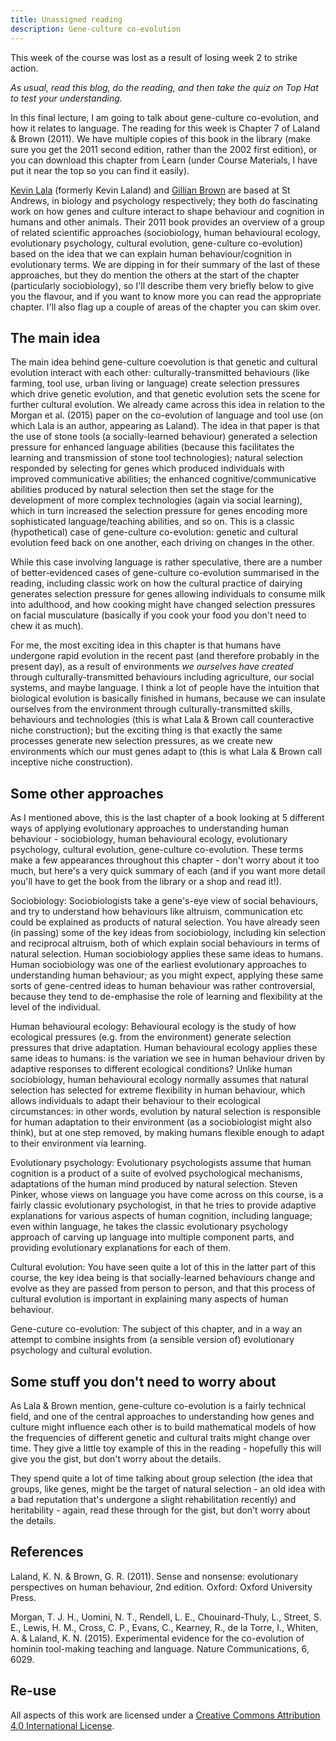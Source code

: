 ```yaml
---
title: Unassigned reading
description: Gene-culture co-evolution
---
```


This week of the course was lost as a result of losing week 2 to strike action.

*As usual, read this blog, do the reading, and then take the quiz on Top Hat to test your understanding.*

In this final lecture, I am going to talk about gene-culture co-evolution, and how it relates to language. The reading for this week is Chapter 7 of Laland & Brown (2011). We have multiple copies of this book in the library (make sure you get the 2011 second edition, rather than the 2002 first edition), or you can download this chapter from Learn (under Course Materials, I have put it near the top so you can find it easily). 

[Kevin Lala](https://lalandlab.wp.st-andrews.ac.uk/current-lab-members/) (formerly Kevin Laland) and [Gillian Brown](https://gillianbrown.wp.st-andrews.ac.uk) are based at St Andrews, in biology and psychology respectively; they both do fascinating work on how genes and culture interact to shape behaviour and cognition in humans and other animals. Their 2011 book provides an overview of  a group of related scientific approaches (sociobiology, human behavioural ecology, evolutionary psychology, cultural evolution, gene-culture co-evolution) based on the idea that we can explain human behaviour/cognition in evolutionary terms. We are dipping in for their summary of the last of these approaches, but they do mention the others at the start of the chapter (particularly sociobiology), so I'll describe them very briefly below to give you the flavour, and if you want to know more you can read the appropriate chapter. I'll also flag up a couple of areas of the chapter you can skim over.

## The main idea

The main idea behind gene-culture coevolution is that genetic and cultural evolution interact with each other: culturally-transmitted behaviours (like farming, tool use, urban living or language) create selection pressures which drive genetic evolution, and that genetic evolution sets the scene for further cultural evolution. We already came across this idea in relation to the Morgan et al. (2015) paper on the co-evolution of language and tool use (on which Lala is an author, appearing as Laland). The idea in that paper is that the use of stone tools (a socially-learned behaviour) generated a selection pressure for enhanced language abilities (because this facilitates the learning and transmission of stone tool technologies); natural selection responded by selecting for genes which produced individuals with improved communicative abilities; the enhanced cognitive/communicative abilities produced by natural selection then set the stage for the development of more complex technologies (again via social learning), which in turn increased the selection pressure for genes encoding more sophisticated language/teaching abilities, and so on. This is a classic (hypothetical) case of gene-culture co-evolution: genetic and cultural evolution feed back on one another, each driving on changes in the other.

While this case involving language is rather speculative, there are a number of better-evidenced cases of gene-culture co-evolution summarised in the reading, including classic work on how the cultural practice of dairying generates selection pressure for genes allowing individuals to consume milk into adulthood, and how cooking might have changed selection pressures on facial musculature (basically if you cook your food you don't need to chew it as much).

For me, the most exciting idea in this chapter is that humans have undergone rapid evolution in the recent past (and therefore probably in the present day), as a result of environments *we ourselves have created* through culturally-transmitted behaviours including agriculture, our social systems, and maybe language. I think a lot of people have the intuition that biological evolution is basically finished in humans, because we can insulate ourselves from the environment through culturally-transmitted skills, behaviours and technologies (this is what Lala & Brown call counteractive niche construction); but the exciting thing is that exactly the same processes generate new selection pressures, as we create new environments which our must genes adapt to (this is what Lala & Brown call inceptive niche construction).

## Some other approaches

As I mentioned above, this is the last chapter of a book looking at 5 different ways of applying evolutionary approaches to understanding human behaviour - sociobiology, human behavioural ecology, evolutionary psychology, cultural evolution, gene-culture co-evolution. These terms make a few appearances throughout this chapter - don't worry about it too much, but here's a very quick summary of each (and if you want more detail you'll have to get the book from the library or a shop and read it!).

Sociobiology: Sociobiologists take a gene's-eye view of social behaviours, and try to understand how behaviours like altruism, communication etc could be explained as products of natural selection. You have already seen (in passing) some of the key ideas from sociobiology, including kin selection and reciprocal altruism, both of which explain social behaviours in terms of natural selection. Human sociobiology applies these same ideas to humans. Human sociobiology was one of the earliest evolutionary approaches to understanding human behaviour; as you might expect, applying these same sorts of gene-centred ideas to human behaviour was rather controversial, because they tend to de-emphasise the role of learning and flexibility at the level of the individual.

Human behavioural ecology: Behavioural ecology is the study of how ecological pressures (e.g. from the environment) generate selection pressures that drive adaptation. Human behavioural ecology applies these same ideas to humans: is the variation we see in human behaviour driven by adaptive responses to different ecological conditions? Unlike human sociobiology, human behavioural ecology normally assumes that natural selection has selected for extreme flexibility in human behaviour, which allows individuals to adapt their behaviour to their ecological circumstances: in other words, evolution by natural selection is responsible for human adaptation to their environment (as a sociobiologist might also think), but at one step removed, by making humans flexible enough to adapt to their environment via learning.

Evolutionary psychology: Evolutionary psychologists assume that human cognition is a product of a suite of evolved psychological mechanisms, adaptations of the human mind produced by natural selection. Steven Pinker, whose views on language you have come across on this course, is a fairly classic evolutionary psychologist, in that he tries to provide adaptive explanations for various aspects of human cognition, including language; even within language, he takes the classic evolutionary psychology approach of carving up language into multiple component parts, and providing evolutionary explanations for each of them.

Cultural evolution:  You have seen quite a lot of this in the latter part of this course, the key idea being is that socially-learned behaviours change and evolve as they are passed from person to person, and that this process of cultural evolution is important in explaining many aspects of human behaviour.

Gene-cuture co-evolution: The subject of this chapter, and in a way an attempt to combine insights from (a sensible version of) evolutionary psychology and cultural evolution.

## Some stuff you don't need to worry about

As Lala & Brown mention, gene-culture co-evolution is a fairly technical field, and one of the central approaches to understanding how genes and culture might influence each other is to build mathematical models of how the frequencies of different genetic and cultural traits might change over time. They give a little toy example of this in the reading - hopefully this will give you the gist, but don't worry about the details.

They spend quite a lot of time talking about group selection (the idea that groups, like genes, might be the target of natural selection - an old idea with a bad reputation that's undergone a slight rehabilitation recently) and heritability - again, read these through for the gist, but don't worry about the details.

## References

Laland, K. N. & Brown, G. R. (2011). Sense and nonsense: evolutionary perspectives on human behaviour, 2nd edition. Oxford: Oxford University Press.

Morgan, T. J. H., Uomini, N. T., Rendell, L. E., Chouinard-Thuly, L., Street, S. E., Lewis, H. M., Cross, C. P., Evans, C., Kearney, R., de la Torre, I., Whiten, A. & Laland, K. N. (2015). Experimental evidence for the co-evolution of hominin tool-making teaching and language. Nature Communications, 6, 6029.

## Re-use

All aspects of this work are licensed under a [Creative Commons Attribution 4.0 International License](http://creativecommons.org/licenses/by/4.0/).
